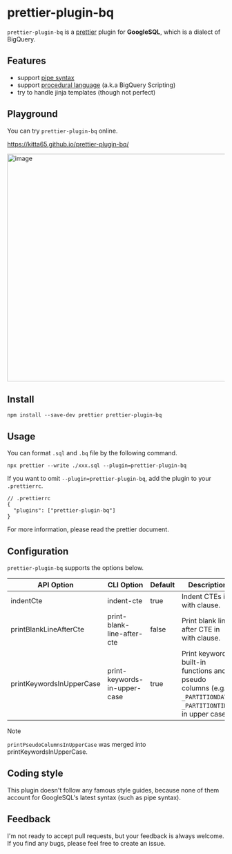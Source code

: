 # prettier-plugin-bq

`prettier-plugin-bq` is a [prettier](https://prettier.io/) plugin for **GoogleSQL**, which is a dialect of BigQuery.

## Features

- support [pipe syntax](https://cloud.google.com/bigquery/docs/reference/standard-sql/pipe-syntax)
- support [procedural language](https://cloud.google.com/bigquery/docs/reference/standard-sql/procedural-language) (a.k.a BigQuery Scripting)
- try to handle jinja templates (though not perfect)

## Playground

You can try `prettier-plugin-bq` online.

https://kitta65.github.io/prettier-plugin-bq/

<img width="1523" height="527" alt="image" src="https://github.com/user-attachments/assets/7ddb4cb0-821b-452a-a3ef-37302deb2f88" />

## Install

```
npm install --save-dev prettier prettier-plugin-bq
```

## Usage

You can format `.sql` and `.bq` file by the following command.

```
npx prettier --write ./xxx.sql --plugin=prettier-plugin-bq
```

If you want to omit `--plugin=prettier-plugin-bq`, add the plugin to your `.prettierrc`.

```jsonc
// .prettierrc
{
  "plugins": ["prettier-plugin-bq"]
}
```

For more information, please read the prettier document.

## Configuration

`prettier-plugin-bq` supports the options below.

| API Option               | CLI Option                   | Default | Description                                                                                                    |
| ------------------------ | ---------------------------- | ------- | -------------------------------------------------------------------------------------------------------------- |
| indentCte                | indent-cte                   | true    | Indent CTEs in with clause.                                                                                    |
| printBlankLineAfterCte   | print-blank-line-after-cte   | false   | Print blank line after CTE in with clause.                                                                     |
| printKeywordsInUpperCase | print-keywords-in-upper-case | true    | Print keywords, built-in functions and pseudo columns (e.g. `_PARTITIONDATE`, `_PARTITIONTIME`) in upper case. |

> [!NOTE]
>
> `printPseudoColumnsInUpperCase` was merged into printKeywordsInUpperCase.

## Coding style

This plugin doesn't follow any famous style guides,
because none of them account for GoogleSQL's latest syntax (such as pipe syntax).

## Feedback

I'm not ready to accept pull requests, but your feedback is always welcome.
If you find any bugs, please feel free to create an issue.
